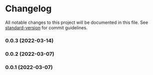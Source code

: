 # Changelog

All notable changes to this project will be documented in this file. See [standard-version](https://github.com/conventional-changelog/standard-version) for commit guidelines.

### 0.0.3 (2022-03-14)

### 0.0.2 (2022-03-07)

### 0.0.1 (2022-03-07)

